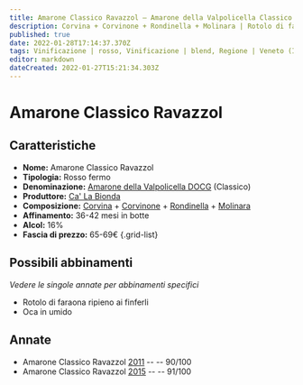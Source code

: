 ```yaml
---
title: Amarone Classico Ravazzol – Amarone della Valpolicella Classico DOCG – Ca' La Bionda – Veneto (IT) – 65-69€ – 4★-5★
description: Corvina + Corvinone + Rondinella + Molinara | Rotolo di faraona ripieno ai finferli – Oca in umido
published: true
date: 2022-01-28T17:14:37.370Z
tags: Vinificazione | rosso, Vinificazione | blend, Regione | Veneto (IT), Vinificazione | fermo, Valutazioni | 5 stelle, Prezzi | 65-69€, Vitigni | Corvina, Vitigni | Rondinella, Vitigni | Corvinone, Alimento | faraona, Alimento | oca, Cottura | in umido, Aromatizzazione | con funghi
editor: markdown
dateCreated: 2022-01-27T15:21:34.303Z
---
```


# Amarone Classico Ravazzol

## Caratteristiche
- **Nome:** <span class="nome">Amarone Classico Ravazzol</span>
- **Tipologia:** Rosso fermo
- **Denominazione:** <span class="denominazione">[Amarone della Valpolicella DOCG](/denominazioni/Italia/Veneto/DOCG/Amarone-della-Valpolicella)</span>  (Classico)
- **Produttore:** <span class="cantina">[Ca' La Bionda](/produttori/Italia/Veneto/Ca-La-Bionda)</span> 
- **Composizione:** [Corvina](/vitigni/Italia/corvina) + [Corvinone](/vitigni/Italia/corvinone) + [Rondinella](/vitigni/Italia/rondinella) + [Molinara](/vitigni/Italia/molinara)
- **Affinamento:** 36-42 mesi in botte
- **Alcol:** 16%
- **Fascia di prezzo:** 65-69€
{.grid-list}

## Possibili abbinamenti
*Vedere le singole annate per abbinamenti specifici*

- Rotolo di faraona ripieno ai finferli 
- Oca in umido

## Annate
- Amarone Classico Ravazzol [2011](vini/Italia/Veneto/Ca-La-Bionda/Amarone-Classico-Ravazzol/2011) -- <span class="star-4"></span> -- 90/100
- Amarone Classico Ravazzol [2015](vini/Italia/Veneto/Ca-La-Bionda/Amarone-Classico-Ravazzol/2015) -- <span class="star-5"></span> -- 91/100